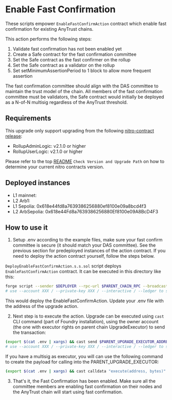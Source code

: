 # Enable Fast Confirmation
These scripts empower `EnableFastConfirmAction` contract which enable fast confirmation for existing AnyTrust chains.

This action performs the following steps:

1. Validate fast confirmation has not been enabled yet
1. Create a Safe contract for the fast confirmation committee
1. Set the Safe contract as the fast confirmer on the rollup
1. Set the Safe contract as a validator on the rollup
1. Set setMinimumAssertionPeriod to 1 block to allow more frequent assertion

The fast confirmation committee should align with the DAS committee to maintain the trust model of the chain. All members of the fast confirmation committee must be validators, the Safe contract would initially be deployed as a N-of-N multisig regardless of the AnyTrust threshold.

## Requirements

This upgrade only support upgrading from the following [nitro-contract release](https://github.com/OffchainLabs/nitro-contracts/releases):

- RollupAdminLogic: v2.1.0 or higher
- RollupUserLogic: v2.1.0 or higher

Please refer to the top [README](../../README.md) `Check Version and Upgrade Path` on how to determine your current nitro contracts version.

## Deployed instances

- L1 mainnet: 
- L2 Arb1: 
- L1 Sepolia: 0x618e44fd8a7639386256880ef8100e09a8bcd4f3
- L2 ArbSepolia: 0x618e44Fd8a7639386256880Ef8100e09A8BcD4F3

## How to use it
1. Setup .env according to the example files, make sure your fast confirm committee is secure (it should match your DAS committee). See the previous section for predeployed instances of the action contract. If you need to deploy the action contract yourself, follow the steps below.

`DeployEnableFastConfirmAction.s.s.sol` script deploys `EnableFastConfirmAction` contract. It can be executed in this directory like this:
```bash
forge script --sender $DEPLOYER --rpc-url $PARENT_CHAIN_RPC --broadcast --slow DeployEnableFastConfirmAction -vvv --verify
# use --account XXX / --private-key XXX / --interactive / --ledger to set the account to send the transaction from
```
This would deploy the EnableFastConfirmAction. Update your .env file with the address of the upgrade action.

2. Next step is to execute the action. Upgrade can be executed using `cast` CLI command (part of Foundry installation), using the owner account (the one with executor rights on parent chain UpgradeExecutor) to send the transaction:
```bash
(export $(cat .env | xargs) && cast send $PARENT_UPGRADE_EXECUTOR_ADDRESS "execute(address, bytes)" $UPGRADE_ACTION_ADDRESS $(cast calldata "perform(address, address[], uint256, uint256)" $ROLLUP \[$FAST_CONFIRM_COMMITTEE\] $THRESHOLD $SALT) --rpc-url $PARENT_CHAIN_RPC --account EXECUTOR)
# use --account XXX / --private-key XXX / --interactive / --ledger to set the account to send the transaction from
```

If you have a multisig as executor, you will can use the following command to create the payload for calling into the PARENT_UPGRADE_EXECUTOR:
```bash
(export $(cat .env | xargs) && cast calldata "execute(address, bytes)" $UPGRADE_ACTION_ADDRESS $(cast calldata "perform(address, address[], uint256, uint256)" $ROLLUP \[$FAST_CONFIRM_COMMITTEE\] $THRESHOLD $SALT))
```

3. That's it, the Fast Confirmation has been enabled. Make sure all the committee members are enabling fast confirmation on their nodes and the AnyTrust chain will start using fast confirmation.

